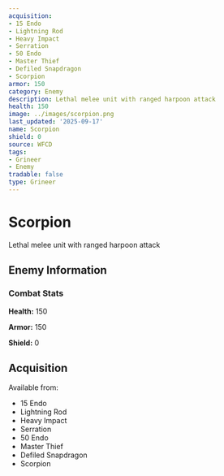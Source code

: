 ```yaml
---
acquisition:
- 15 Endo
- Lightning Rod
- Heavy Impact
- Serration
- 50 Endo
- Master Thief
- Defiled Snapdragon
- Scorpion
armor: 150
category: Enemy
description: Lethal melee unit with ranged harpoon attack
health: 150
image: ../images/scorpion.png
last_updated: '2025-09-17'
name: Scorpion
shield: 0
source: WFCD
tags:
- Grineer
- Enemy
tradable: false
type: Grineer
---
```


# Scorpion

Lethal melee unit with ranged harpoon attack

## Enemy Information

### Combat Stats

**Health:** 150

**Armor:** 150

**Shield:** 0

## Acquisition

Available from:
- 15 Endo
- Lightning Rod
- Heavy Impact
- Serration
- 50 Endo
- Master Thief
- Defiled Snapdragon
- Scorpion

